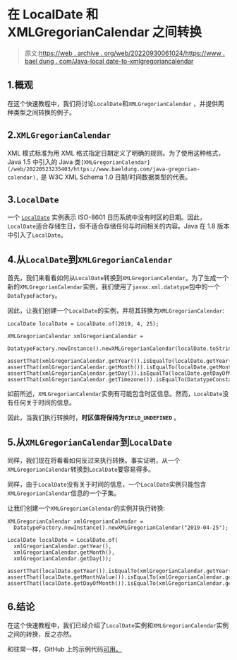 # 在 LocalDate 和 XMLGregorianCalendar 之间转换

> 原文:[https://web . archive . org/web/20220930061024/https://www . bael dung . com/Java-local date-to-xmlgregoriancalendar](https://web.archive.org/web/20220930061024/https://www.baeldung.com/java-localdate-to-xmlgregoriancalendar)

## 1.概观

在这个快速教程中，我们将讨论`LocalDate`和`XMLGregorianCalendar` ，并提供两种类型之间转换的例子。

## 2.`XMLGregorianCalendar`

XML 模式标准为用 XML 格式指定日期定义了明确的规则。为了使用这种格式，Java 1.5 中引入的 Java 类`[XMLGregorianCalendar](/web/20220523235403/https://www.baeldung.com/java-gregorian-calendar),` 是 W3C XML Schema 1.0 日期/时间数据类型的代表。

## 3.`LocalDate`

一个 [`LocalDate`](/web/20220523235403/https://www.baeldung.com/java-8-date-time-intro) 实例表示 ISO-8601 日历系统中没有时区的日期。因此，`LocalDate`适合存储生日，但不适合存储任何与时间相关的内容。Java 在 1.8 版本中引入了`LocalDate`。

## 4.从`LocalDate`到`XMLGregorianCalendar`

首先，我们来看看如何从`LocalDate`转换到`XMLGregorianCalendar`。为了生成一个新的`XMLGregorianCalendar`实例，我们使用了`javax.xml.datatype`包中的一个`DataTypeFactory`。

因此，让我们创建一个`LocalDate`的实例，并将其转换为`XMLGregorianCalendar`:

```
LocalDate localDate = LocalDate.of(2019, 4, 25);

XMLGregorianCalendar xmlGregorianCalendar = 
  DatatypeFactory.newInstance().newXMLGregorianCalendar(localDate.toString());

assertThat(xmlGregorianCalendar.getYear()).isEqualTo(localDate.getYear());
assertThat(xmlGregorianCalendar.getMonth()).isEqualTo(localDate.getMonthValue());
assertThat(xmlGregorianCalendar.getDay()).isEqualTo(localDate.getDayOfMonth());
assertThat(xmlGregorianCalendar.getTimezone()).isEqualTo(DatatypeConstants.FIELD_UNDEFINED); 
```

如前所述，`XMLGregorianCalendar`实例有可能包含时区信息。然而，`LocalDate`没有任何关于时间的信息。

因此，当我们执行转换时，**时区值将保持为`FIELD_UNDEFINED`** 。

## 5.从`XMLGregorianCalendar`到`LocalDate`

同样，我们现在将看看如何反过来执行转换。事实证明，从一个`XMLGregorianCalendar`转换到`LocalDate`要容易得多。

同样，由于`LocalDate`没有关于时间的信息，一个`LocalDate`实例只能包含`XMLGregorianCalendar`信息的一个子集。

让我们创建一个`XMLGregorianCalendar`的实例并执行转换:

```
XMLGregorianCalendar xmlGregorianCalendar = 
  DatatypeFactory.newInstance().newXMLGregorianCalendar("2019-04-25");

LocalDate localDate = LocalDate.of(
  xmlGregorianCalendar.getYear(), 
  xmlGregorianCalendar.getMonth(), 
  xmlGregorianCalendar.getDay());

assertThat(localDate.getYear()).isEqualTo(xmlGregorianCalendar.getYear());
assertThat(localDate.getMonthValue()).isEqualTo(xmlGregorianCalendar.getMonth());
assertThat(localDate.getDayOfMonth()).isEqualTo(xmlGregorianCalendar.getDay()); 
```

## 6.结论

在这个快速教程中，我们已经介绍了`LocalDate`实例和`XMLGregorianCalendar`实例之间的转换，反之亦然。

和往常一样，GitHub 上的示例代码[可用。](https://web.archive.org/web/20220523235403/https://github.com/eugenp/tutorials/tree/master/core-java-modules/core-java-datetime-conversion)